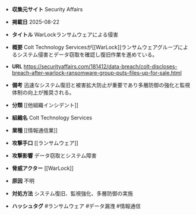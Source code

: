 - **収集元サイト**
Security Affairs

- **掲載日**
2025-08-22

- **タイトル**
WarLockランサムウェアによる侵害

- **概要**
Colt Technology Servicesが[[WarLock]]ランサムウェアグループによるシステム侵害とデータ窃取を確認し復旧作業を進めている。

- **URL**
https://securityaffairs.com/181412/data-breach/colt-discloses-breach-after-warlock-ransomware-group-puts-files-up-for-sale.html

- **備考**
迅速なシステム復旧と被害拡大防止が重要であり多層防御の強化と監視体制の向上が推奨される。

- **分類**
[[他組織インシデント]]

- **組織名**
Colt Technology Services

- **業種**
[[情報通信業]]

- **攻撃手口**
[[ランサムウェア]]

- **攻撃影響**
データ窃取とシステム障害

- **脅威アクター**
[[WarLock]]

- **原因**
不明

- **対処方法**
システム復旧、監視強化、多層防御の実施

- **ハッシュタグ**
#ランサムウェア #データ漏洩 #情報通信
